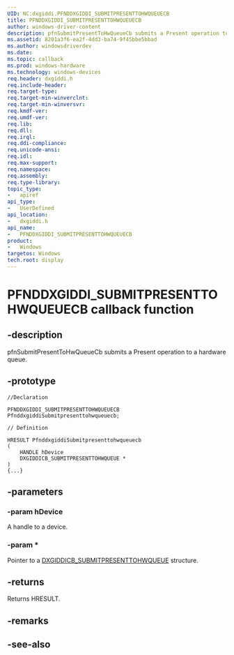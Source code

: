 ```yaml
---
UID: NC:dxgiddi.PFNDDXGIDDI_SUBMITPRESENTTOHWQUEUECB
title: PFNDDXGIDDI_SUBMITPRESENTTOHWQUEUECB
author: windows-driver-content
description: pfnSubmitPresentToHwQueueCb submits a Present operation to a hardware queue.
ms.assetid: 8201a3f6-ea2f-4dd3-ba74-9f45bbe5bbad
ms.author: windowsdriverdev
ms.date: 
ms.topic: callback
ms.prod: windows-hardware
ms.technology: windows-devices
req.header: dxgiddi.h
req.include-header:
req.target-type:
req.target-min-winverclnt:
req.target-min-winversvr:
req.kmdf-ver:
req.umdf-ver:
req.lib:
req.dll:
req.irql: 
req.ddi-compliance:
req.unicode-ansi:
req.idl:
req.max-support:
req.namespace:
req.assembly:
req.type-library: 
topic_type: 
-	apiref
api_type: 
-	UserDefined
api_location: 
-	dxgiddi.h
api_name: 
-	PFNDDXGIDDI_SUBMITPRESENTTOHWQUEUECB
product:
-	Windows
targetos: Windows
tech.root: display
---
```


# PFNDDXGIDDI_SUBMITPRESENTTOHWQUEUECB callback function

## -description

pfnSubmitPresentToHwQueueCb submits a Present operation to a hardware queue.

## -prototype

```
//Declaration

PFNDDXGIDDI_SUBMITPRESENTTOHWQUEUECB PfnddxgiddiSubmitpresenttohwqueuecb; 

// Definition

HRESULT PfnddxgiddiSubmitpresenttohwqueuecb 
(
	HANDLE hDevice
	DXGIDDICB_SUBMITPRESENTTOHWQUEUE *
)
{...}

```

## -parameters

### -param hDevice

A handle to a device.

### -param *

Pointer to a [DXGIDDICB_SUBMITPRESENTTOHWQUEUE](ns-dxgiddi-dxgiddicb_submitpresenttohwqueue.md) structure.



## -returns

Returns HRESULT.

## -remarks



## -see-also